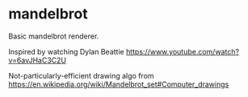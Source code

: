 # mandelbrot
Basic mandelbrot renderer.

Inspired by watching Dylan Beattie https://www.youtube.com/watch?v=6avJHaC3C2U

Not-particularly-efficient drawing algo from https://en.wikipedia.org/wiki/Mandelbrot_set#Computer_drawings
